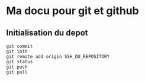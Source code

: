  # Ma docu pour git et github

 ## Initialisation du depot

```
git commit
git init
git remote add origin SSH_DU_REPOSITORY
git status
git push
git pull
```


